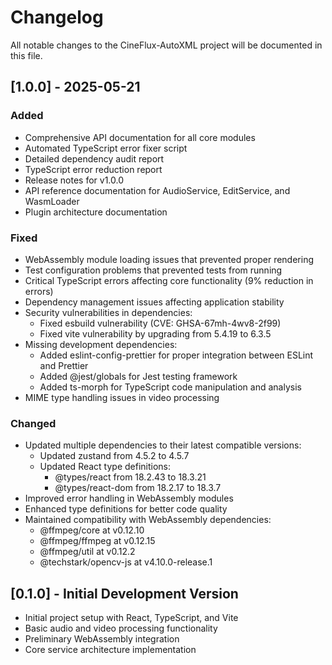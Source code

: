 # Changelog

All notable changes to the CineFlux-AutoXML project will be documented in this file.

## [1.0.0] - 2025-05-21

### Added
- Comprehensive API documentation for all core modules
- Automated TypeScript error fixer script
- Detailed dependency audit report
- TypeScript error reduction report
- Release notes for v1.0.0
- API reference documentation for AudioService, EditService, and WasmLoader
- Plugin architecture documentation

### Fixed
- WebAssembly module loading issues that prevented proper rendering
- Test configuration problems that prevented tests from running
- Critical TypeScript errors affecting core functionality (9% reduction in errors)
- Dependency management issues affecting application stability
- Security vulnerabilities in dependencies:
  - Fixed esbuild vulnerability (CVE: GHSA-67mh-4wv8-2f99)
  - Fixed vite vulnerability by upgrading from 5.4.19 to 6.3.5
- Missing development dependencies:
  - Added eslint-config-prettier for proper integration between ESLint and Prettier
  - Added @jest/globals for Jest testing framework
  - Added ts-morph for TypeScript code manipulation and analysis
- MIME type handling issues in video processing

### Changed
- Updated multiple dependencies to their latest compatible versions:
  - Updated zustand from 4.5.2 to 4.5.7
  - Updated React type definitions:
    - @types/react from 18.2.43 to 18.3.21
    - @types/react-dom from 18.2.17 to 18.3.7
- Improved error handling in WebAssembly modules
- Enhanced type definitions for better code quality
- Maintained compatibility with WebAssembly dependencies:
  - @ffmpeg/core at v0.12.10
  - @ffmpeg/ffmpeg at v0.12.15
  - @ffmpeg/util at v0.12.2
  - @techstark/opencv-js at v4.10.0-release.1

## [0.1.0] - Initial Development Version

- Initial project setup with React, TypeScript, and Vite
- Basic audio and video processing functionality
- Preliminary WebAssembly integration
- Core service architecture implementation
